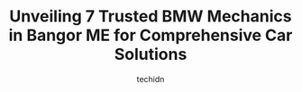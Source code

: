 ---
layout: ampstory
image: https://images.unsplash.com/photo-1555428691-388bb2e62bbb?ixlib=rb-4.0.3&ixid=MnwxMjA3fDB8MHxwaG90by1wYWdlfHx8fGVufDB8fHx8&auto=format&fit=crop&w=640&h=853&q=80
author: techidn
featured: false
description: If youre in need of trustworthy and skilled BMW Mechanic in Bangor ME, USA, youll be pleased to discover the 7 best BMW Mechanic in town. Their expertise and commitment to customer satisfa
title: Unveiling 7 Trusted BMW Mechanics in Bangor ME for Comprehensive Car Solutions
cover:
   title: Unveiling 7 Trusted BMW Mechanics in Bangor ME for Comprehensive Car Solutions
   subtitle: Rickpate
   background: https://images.unsplash.com/photo-1555428691-388bb2e62bbb?ixlib=rb-4.0.3&ixid=MnwxMjA3fDB8MHxwaG90by1wYWdlfHx8fGVufDB8fHx8&auto=format&fit=crop&w=640&h=853&q=80

pages: 
 - layout: thirds
   top: <h1>#1 Mr Quicks Oil Lube</h1>
   bottom: "<p>I get my oil changed here during the winter months. So far they have done a great job with my car. I was there a few days ago for an oil change and informed them my engin</p>"
   background: https://www.knot35.com/toplist/wp-content/uploads/2023/06/best-bmw-mechanic-1-in-bangor-me-1685837965.jpeg
   backgroundblur: true
 - layout: thirds
   top: <h1>#2 Bennett Auto Center</h1>
   bottom: "<p>99 Thatcher St, Bangor, ME 04401, United States</p>"
   background: https://www.knot35.com/toplist/wp-content/uploads/2023/06/best-bmw-mechanic-2-in-bangor-me-1685837966.jpeg
   cta:
      link: https://www.knot35.com/toplist/unveiling-7-trusted-bmw-mechanics-in-bangor-me-for-comprehensive-car-solutions/
      text: Unveiling 7 Trusted BMW Mechanics in Bangor ME for Comprehensive Car Solutions
 - layout: thirds
   top: <h1>#3 Rawcliffes service center</h1>
   bottom: "<p>651 Main Rd N, Hampden, ME 04444, United States</p>"
   background: https://www.knot35.com/toplist/wp-content/uploads/2023/06/best-bmw-mechanic-3-in-bangor-me-1685837966.jpeg
   cta:
      link: https://www.knot35.com/toplist/unveiling-7-trusted-bmw-mechanics-in-bangor-me-for-comprehensive-car-solutions/
      text: Unveiling 7 Trusted BMW Mechanics in Bangor ME for Comprehensive Car Solutions
 - layout: thirds
   top: <h1>#4 Bangor Auto & Truck Center Inc</h1>
   bottom: "<p>26 Daves Way, Hermon, ME 04401, United States</p>"
   background: https://images.unsplash.com/photo-1567360425618-1594206637d2?ixlib=rb-4.0.3&ixid=MnwxMjA3fDB8MHxwaG90by1wYWdlfHx8fGVufDB8fHx8&auto=format&fit=crop&w=640&h=853&q=80
   cta:
      link: https://www.knot35.com/toplist/unveiling-7-trusted-bmw-mechanics-in-bangor-me-for-comprehensive-car-solutions/
      text: Unveiling 7 Trusted BMW Mechanics in Bangor ME for Comprehensive Car Solutions
 - layout: thirds
   top: <h1>#5 Center Street Auto Services</h1>
   bottom: "<p>138 Center St, Bangor, ME 04401, United States</p>"
   background: https://images.unsplash.com/photo-1541356665065-22676f35dd40?ixlib=rb-4.0.3&ixid=MnwxMjA3fDB8MHxwaG90by1wYWdlfHx8fGVufDB8fHx8&auto=format&fit=crop&w=640&h=853&q=80
   cta:
      link: https://www.knot35.com/toplist/unveiling-7-trusted-bmw-mechanics-in-bangor-me-for-comprehensive-car-solutions/
      text: Unveiling 7 Trusted BMW Mechanics in Bangor ME for Comprehensive Car Solutions
 - layout: thirds
   top: <h1>#6 Mikes Car Services</h1>
   bottom: "<p>406 Main St, Old Town, ME 04468, United States</p>"
   background: https://images.unsplash.com/photo-1547366785-564103df7e13?ixlib=rb-4.0.3&ixid=MnwxMjA3fDB8MHxwaG90by1wYWdlfHx8fGVufDB8fHx8&auto=format&fit=crop&w=640&h=853&q=80
   cta:
      link: https://www.knot35.com/toplist/unveiling-7-trusted-bmw-mechanics-in-bangor-me-for-comprehensive-car-solutions/
      text: Unveiling 7 Trusted BMW Mechanics in Bangor ME for Comprehensive Car Solutions
 - layout: thirds
   top: <h1>#7 Jims Precision Auto</h1>
   bottom: "<p>149 Bennett Rd, Brewer, ME 04412, United States</p>"
   background: https://images.unsplash.com/photo-1604871000636-074fa5117945?ixlib=rb-4.0.3&ixid=MnwxMjA3fDB8MHxwaG90by1wYWdlfHx8fGVufDB8fHx8&auto=format&fit=crop&w=640&h=853&q=80
   cta:
      link: https://www.knot35.com/toplist/unveiling-7-trusted-bmw-mechanics-in-bangor-me-for-comprehensive-car-solutions/
      text: Unveiling 7 Trusted BMW Mechanics in Bangor ME for Comprehensive Car Solutions
 - layout: thirds
   middle: Continue reading...
   background: https://images.unsplash.com/photo-1580610447943-1bfbef5efe07?ixlib=rb-4.0.3&ixid=MnwxMjA3fDB8MHxwaG90by1wYWdlfHx8fGVufDB8fHx8&auto=format&fit=crop&w=640&h=853&q=80
   cta:
      link: https://www.knot35.com/toplist/unveiling-7-trusted-bmw-mechanics-in-bangor-me-for-comprehensive-car-solutions/
      text: Unveiling 7 Trusted BMW Mechanics in Bangor ME for Comprehensive Car Solutions
      
---